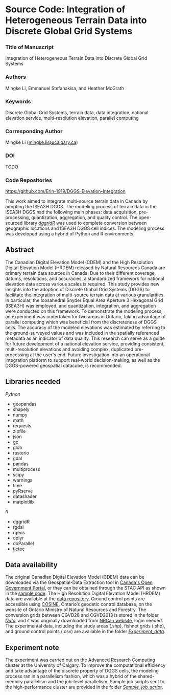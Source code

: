 # Source Code: Integration of Heterogeneous Terrain Data into Discrete Global Grid Systems

### Title of Manuscript
Integration of Heterogeneous Terrain Data into Discrete Global Grid Systems

### Authors
Mingke Li, Emmanuel Stefanakisa, and Heather McGrath

### Keywords
Discrete Global Grid Systems, terrain data, data integration, national elevation service, multi-resolution elevation, parallel computing

### Corresponding Author
Mingke Li (mingke.li@ucalgary.ca)

### DOI
TODO

### Code Repositories
https://github.com/Erin-1919/DGGS-Elevation-Integration

This work aimed to integrate multi-source terrain data in Canada by adopting the ISEA3H DGGS. The modeling process of terrain data in the ISEA3H DGGS had the following main phases: data acquisition, pre-processing, quantization, aggregation, and quality control. The open-sourced library [*dggridR*](https://github.com/r-barnes/dggridR) was used to complete conversion between geographic locations and ISEA3H DGGS cell indices. The modeling process was developed using a hybrid of Python and R environments.

## Abstract
The Canadian Digital Elevation Model (CDEM) and the High Resolution Digital Elevation Model (HRDEM) released by Natural Resources Canada are primary terrain data sources
in Canada. Due to their different coverage, datums, resolutions, and accuracies, a standardized framework for national elevation data across various scales is required. This
study provides new insights into the adoption of Discrete Global Grid Systems (DGGS) to facilitate the integration of multi-source terrain data at various granularities. In particular, the Icosahedral Snyder Equal Area Aperture 3 Hexagonal Grid (ISEA3H) was employed, and quantization, integration, and aggregation were conducted on this framework. To demonstrate the modeling process, an experiment was undertaken for two areas in Ontario, taking advantage of parallel computing which was beneficial from the discreteness of
DGGS cells. The accuracy of the modeled elevations was estimated by referring to the ground-surveyed values and was included in the spatially referenced metadata as an
indicator of data quality. This research can serve as a guide for future development of a national elevation service, providing consistent, multi-resolution elevations and avoiding complex, duplicated pre-processing at the user's end. Future investigation into an operational integration platform to support real-world decision-making, as well as the DGGS-powered geospatial datacube, is recommended.

## Libraries needed
*Python*
 - geopandas
 - shapely
 - numpy
 - math
 - requests
 - zipfile
 - json
 - gc
 - glob
 - rasterio
 - gdal
 - pandas
 - multiprocess
 - scipy
 - warnings
 - time
 - pyRserve
 - datashader
 - matplotlib

*R*
 - dggridR
 - rgdal
 - rgeos
 - dplyr
 - doParallel
 - tictoc

## Data availability
The original Canadian Digital Elevation Model (CDEM) data can be downloaded via the Geospatial-Data Extraction tool in [Canada's Open Government Portal](https://maps.canada.ca/czs/index-en.html), or they can be obtained through the STAC API as shown in the [sample code](https://github.com/Erin-1919/DGGS-Elevation-Integration/blob/main/Script/01_data_acquisition.py). The High Resolution Digital Elevation Model (HRDEM) data are available at the [data repository](https://ftp.maps.canada.ca/pub/elevation/dem_mne/highresolution_hauteresolution/dtm_mnt). Ground control points are accessible using [COSINE](https://www.lioapplications.lrc.gov.on.ca/COSINE/index.html?viewer=COSINE.OntarioViewer&locale=en-CA), Ontario’s geodetic control database, on the website of Ontario Ministry of Natural Resources and Forestry. The conversion grids between CGVD28 and CGVD2013 is stored in the folder [*Data*](https://github.com/Erin-1919/DGGS-Elevation-Integration/tree/main/Data), and it was originally downloaded from [NRCan website](https://webapp.geod.nrcan.gc.ca/geod/process/download-helper.php?file_id=HT2_2010_CGG2013a), login needed. The experimental data, including the study areas (.shp), fishnet grids (.shp), and ground control points (.csv) are available in the folder [*Experiment_data*](https://github.com/Erin-1919/DGGS-Elevation-Integration/tree/main/Experiment_data).

## Experiment note
The experiment was carried out on the Advanced Research Computing cluster at the University of Calgary. To improve the computational efficiency and take advantage of the discrete property of DGGS cells, the modeling process ran in a parallelism fashion, which was a hybrid of the shared-memory parallelism and the job-level parallelism. Sample job scripts sent to the high-performance cluster are provided in the folder [*Sample_job_script*](https://github.com/Erin-1919/DGGS-Elevation-Integration/tree/main/Sample_job_script).
